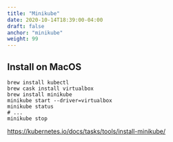 ```yaml
---
title: "Minikube"
date: 2020-10-14T18:39:00-04:00
draft: false
anchor: "minikube"
weight: 99
---
```


## Install on MacOS

```shell script
brew install kubectl
brew cask install virtualbox
brew install minikube
minikube start --driver=virtualbox
minikube status
# ...
minikube stop
```

https://kubernetes.io/docs/tasks/tools/install-minikube/